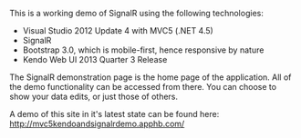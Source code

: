 <p>This is a working demo of SignalR using the following technologies:</p>

<ul>
<li>Visual Studio 2012 Update 4 with MVC5 (.NET 4.5)</li>
<li>SignalR</li>
<li>Bootstrap 3.0, which is mobile-first, hence responsive by nature</li>
<li>Kendo Web UI 2013 Quarter 3 Release</li>
</ul>

<p>The SignalR demonstration page is the home page of the application.  All of the demo functionality can be accessed from there.  You can choose to show your data edits, or just those of others.  </p>
<p>A demo of this site in it's latest state can be found here: <a href="http://http://mvc5kendoandsignalrdemo.apphb.com/">http://mvc5kendoandsignalrdemo.apphb.com/</a></p>

